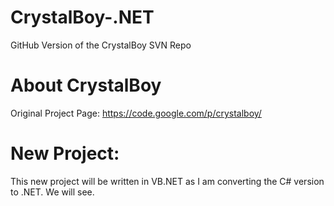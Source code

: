 CrystalBoy-.NET
===============

GitHub Version of the CrystalBoy SVN Repo


About CrystalBoy
===============
Original Project Page: https://code.google.com/p/crystalboy/


New Project:
===============
This new project will be written in VB.NET as I am converting the C# version to .NET. We will see.
